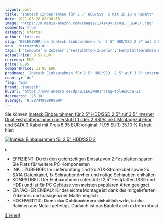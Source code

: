 ```yaml
---
layout: post
title: 'Inateck Einbaurahmen für 2 5" HDD/SSD  2 mit 25.10 % Rabatt'
date: 2021-03-28 06:36:15
image: 'https://m.media-amazon.com/images/I/4149yliVHyL._SL400_.jpg'
comments: true
category: ofertas
author: 'tole.es'
slug: 'B01EGZWHRI-de Inateck Einbaurahmen für 2 5" HDD/SSD 2 5" auf 3 5"...'
sku: 'B01EGZWHRI-de'
tags: [ 'Computer & Zubehör','Festplatten-Zubehör','Festplattenrahmen & -gehäuse','Zubehör','inateck', ]
actualPrice: 8.95 EUR
currency: EUR
price: 8.95
comparePrice: 11.95 EUR
prodname: 'Inateck Einbaurahmen für 2 5" HDD/SSD  2 5" auf 3 5" interner Dual Festplattenrahmen  unterstützt 1 oder 2 SSD/s  inkl. Montagezubehör und SATA 3 Kabel'
country: 'de'
flag: '🇩🇪'
brand: 'Inateck'
buyurl: 'https://www.amazon.de/dp/B01EGZWHRI/?tag=tolees0ca-21'
descuento: '25.10'
average: '8.88749999999999'
---
```


Sie können [Inateck Einbaurahmen für 2 5" HDD/SSD  2 5" auf 3 5" interner Dual Festplattenrahmen  unterstützt 1 oder 2 SSD/s  inkl. Montagezubehör und SATA 3 Kabel](https://www.amazon.de/dp/B01EGZWHRI/?tag=tolees0ca-21) mit Preis 8.95 EUR (original: 11.95 EUR) 25.10 % Rabatt hier:

[![Inateck Einbaurahmen für 2 5" HDD/SSD  2](https://m.media-amazon.com/images/I/4149yliVHyL._SL400_.jpg)](https://www.amazon.de/dp/B01EGZWHRI/?tag=tolees0ca-21)

ℹ️:

- EFFIZIENT: Durch den gleichzeitigen Einsatz von 2 Festplatten sparen Sie Platz für weitere PC-Komponenten
- INKL. ZUBEHÖR: Im Lieferumfang sind 2x ATX-Stromkabel sowie 2x SATA Datenkabel, 1x Schraubendreher und nötige Schrauben enthalten
- KOMPATIBEL: Der Einbaurahmen unterstützt 2,5” Festplatten (SSD und HDD) und ist für PC Gehäuse von meisten populären Arten geeignet
- EINFACHER EINBAU: Kinderleichte Montage ist dank des mitgelieferten Zubehörs und passgenauer Maße möglich
- HOCHWERTIG: Damit das Gehäuseinnere einheitlich wirkt, ist der Rahmen aus Metall gefertigt. Dadurch ist das Bauteil auch extrem robust

[🛒 Hier!!](https://www.amazon.de/dp/B01EGZWHRI/?tag=tolees0ca-21)
